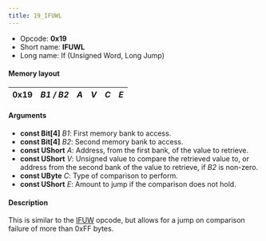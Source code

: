 ```yaml
---
title: 19_IFUWL
---
```


-   Opcode: **0x19**
-   Short name: **IFUWL**
-   Long name: If (Unsigned Word, Long Jump)

#### Memory layout

| 0x19 | *B1 / B2* | *A* | *V* | *C* | *E* |
|------|-----------|-----|-----|-----|-----|

#### Arguments

-   **const Bit\[4\]** *B1*: First memory bank to access.
-   **const Bit\[4\]** *B2*: Second memory bank to access.
-   **const UShort** *A*: Address, from the first bank, of the value to retrieve.
-   **const UShort** *V*: Unsigned value to compare the retrieved value to, or address from the second bank of the value to retrieve, if *B2* is non-zero.
-   **const UByte** *C*: Type of comparison to perform.
-   **const UShort** *E*: Amount to jump if the comparison does not hold.

#### Description

This is similar to the [IFUW](18_IFUW.md) opcode, but allows for a jump on comparison failure of more than 0xFF bytes.
